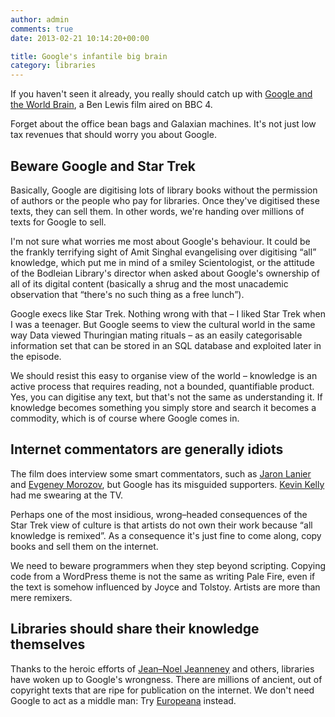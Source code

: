 ```yaml
---
author: admin
comments: true
date: 2013-02-21 10:14:20+00:00

title: Google's infantile big brain
category: libraries
---
```


If you haven't seen it already, you really should catch up with [Google and the World Brain](http://www.worldbrainthefilm.com/), a Ben Lewis film aired on BBC 4.

Forget about the office bean bags and Galaxian machines. It's not just low tax revenues that should worry you about Google.

## Beware Google and Star Trek

Basically, Google are digitising lots of library books without the permission of authors or the people who pay for libraries. Once they've digitised these texts, they can sell them. In other words, we're handing over millions of texts for Google to sell.

I'm not sure what worries me most about Google's behaviour. It could be the frankly terrifying sight of Amit Singhal evangelising over digitising “all” knowledge, which put me in mind of a smiley Scientologist, or the attitude of the Bodleian Library's director when asked about Google's ownership of all of its digital content (basically a shrug and the most unacademic observation that “there's no such thing as a free lunch”).

Google execs like Star Trek. Nothing wrong with that – I liked Star Trek when I was a teenager. But Google seems to view the cultural world in the same way Data viewed Thuringian mating rituals – as an easily categorisable information set that can be stored in an SQL database and exploited later in the episode.

We should resist this easy to organise view of the world – knowledge is an active process that requires reading, not a bounded, quantifiable product. Yes, you can digitise any text, but that's not the same as understanding it. If knowledge becomes something you simply store and search it becomes a commodity, which is of course where Google comes in.

## Internet commentators are generally idiots

The film does interview some smart commentators, such as [Jaron Lanier](http://www.jaronlanier.com/) and [Evgeney Morozov](http://www.evgenymorozov.com/), but Google has its misguided supporters. [Kevin Kelly](http://www.kk.org/) had me swearing at the TV.

Perhaps one of the most insidious, wrong–headed consequences of the Star Trek view of culture is that artists do not own their work because “all knowledge is remixed”. As a consequence it's just fine to come along, copy books and sell them on the internet.

We need to beware programmers when they step beyond scripting. Copying code from a WordPress theme is not the same as writing Pale Fire, even if the text is somehow influenced by Joyce and Tolstoy. Artists are more than mere remixers.

## Libraries should share their knowledge themselves

Thanks to the heroic efforts of [Jean–Noel Jeanneney](http://en.wikipedia.org/wiki/Jean-No%C3%ABl_Jeanneney) and others, libraries have woken up to Google's wrongness. There are millions of ancient, out of copyright texts that are ripe for publication on the internet. We don't need Google to act as a middle man: Try [Europeana](http://www.europeana.eu/portal/) instead.
